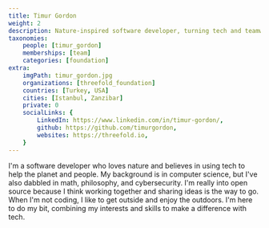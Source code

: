 ```yaml
---
title: Timur Gordon
weight: 2
description: Nature-inspired software developer, turning tech and teamwork into tools for change.
taxonomies:
    people: [timur_gordon]
    memberships: [team]
    categories: [foundation]
extra:
    imgPath: timur_gordon.jpg
    organizations: [threefold_foundation]
    countries: [Turkey, USA]
    cities: [Istanbul, Zanzibar]
    private: 0
    socialLinks: {
        LinkedIn: https://www.linkedin.com/in/timur-gordon/,
        github: https://github.com/timurgordon,
        websites: https://threefold.io,
    }
---
```


I'm a software developer who loves nature and believes in using tech to help the planet and people. My background is in computer science, but I've also dabbled in math, philosophy, and cybersecurity. I'm really into open source because I think working together and sharing ideas is the way to go. When I'm not coding, I like to get outside and enjoy the outdoors. I'm here to do my bit, combining my interests and skills to make a difference with tech.